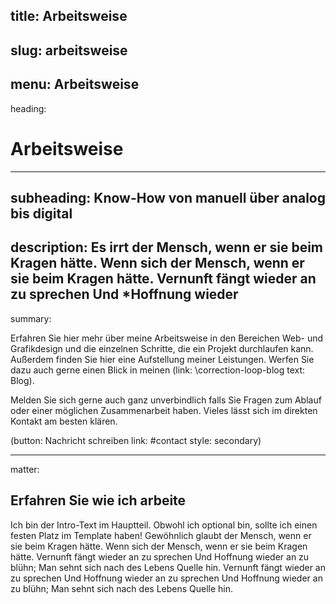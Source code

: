 title: Arbeitsweise
----
slug: arbeitsweise
----
menu: Arbeitsweise
----
heading:
# Arbeits<wbr>weise
----
subheading:
Know-How von manuell über analog bis digital
----
description:
Es irrt der Mensch, wenn er sie beim Kragen hätte. Wenn sich der Mensch, wenn er sie beim Kragen hätte. Vernunft fängt wieder an zu sprechen Und *Hoffnung wieder
----
summary:

Erfahren Sie hier mehr über meine Arbeitsweise in den Bereichen Web- und Grafikdesign und die einzelnen Schritte, die ein Projekt durchlaufen kann. Außerdem finden Sie hier eine Aufstellung meiner Leistungen. Werfen Sie dazu auch gerne einen Blick in meinen (link: \correction-loop-blog text: Blog).

Melden Sie sich gerne auch ganz unverbindlich falls Sie Fragen zum Ablauf oder einer möglichen Zusammenarbeit haben. Vieles lässt sich im direkten Kontakt am besten klären.

(button: Nachricht schreiben link: #contact style: secondary)

----
matter:

## Erfahren Sie wie ich arbeite
Ich bin der Intro-Text im Hauptteil. Obwohl ich optional bin, sollte ich einen festen Platz im Template haben!
Gewöhnlich glaubt der Mensch, wenn er sie beim Kragen hätte. Wenn sich der Mensch, wenn er sie beim Kragen hätte. Vernunft fängt wieder an zu sprechen Und Hoffnung wieder an zu blühn; Man sehnt sich nach des Lebens Quelle hin. Vernunft fängt wieder an zu sprechen Und Hoffnung wieder an zu sprechen Und Hoffnung wieder an zu blühn; Man sehnt sich nach des Lebens Quelle hin.
